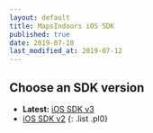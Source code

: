 ```yaml
---
layout: default
title: MapsIndoors iOS SDK
published: true
date: 2019-07-10
last_modified_at: 2019-07-12
---
```


## Choose an SDK version

* **Latest:** [iOS SDK v3](/ios/v3/)
* [iOS SDK v2](/ios/v2/)
{: .list .pl0}
